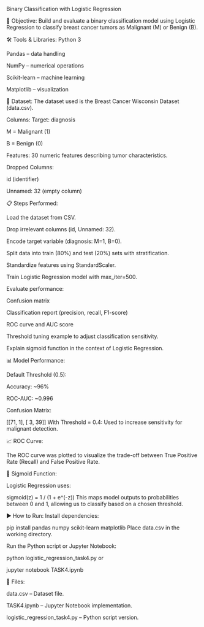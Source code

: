 Binary Classification with Logistic Regression

📌 Objective:
Build and evaluate a binary classification model using Logistic Regression to classify breast cancer tumors as Malignant (M) or Benign (B).

🛠 Tools & Libraries:
Python 3

Pandas – data handling

NumPy – numerical operations

Scikit-learn – machine learning

Matplotlib – visualization

📂 Dataset:
The dataset used is the Breast Cancer Wisconsin Dataset (data.csv).

Columns:
Target: diagnosis

M = Malignant (1)

B = Benign (0)

Features: 30 numeric features describing tumor characteristics.

Dropped Columns:

id (identifier)

Unnamed: 32 (empty column)

📋 Steps Performed:

Load the dataset from CSV.

Drop irrelevant columns (id, Unnamed: 32).

Encode target variable (diagnosis: M=1, B=0).

Split data into train (80%) and test (20%) sets with stratification.

Standardize features using StandardScaler.

Train Logistic Regression model with max_iter=500.

Evaluate performance:

Confusion matrix

Classification report (precision, recall, F1-score)

ROC curve and AUC score

Threshold tuning example to adjust classification sensitivity.

Explain sigmoid function in the context of Logistic Regression.

📊 Model Performance:

Default Threshold (0.5):

Accuracy: ~96%

ROC-AUC: ~0.996

Confusion Matrix:

[[71,  1],
 [ 3, 39]]
With Threshold = 0.4:
Used to increase sensitivity for malignant detection.

📈 ROC Curve:

The ROC curve was plotted to visualize the trade-off between True Positive Rate (Recall) and False Positive Rate.

🔢 Sigmoid Function:

Logistic Regression uses:

sigmoid(z) = 1 / (1 + e^(-z))
This maps model outputs to probabilities between 0 and 1, allowing us to classify based on a chosen threshold.

▶ How to Run:
Install dependencies:

pip install pandas numpy scikit-learn matplotlib
Place data.csv in the working directory.

Run the Python script or Jupyter Notebook:

python logistic_regression_task4.py
or

jupyter notebook TASK4.ipynb

📁 Files:

data.csv – Dataset file.

TASK4.ipynb – Jupyter Notebook implementation.

logistic_regression_task4.py – Python script version.
